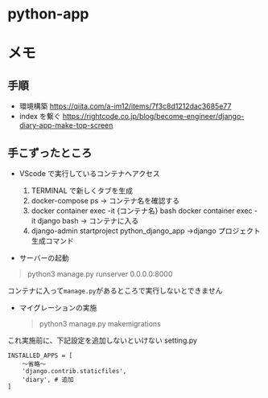 # python-app

# メモ

## 手順

- 環境構築
  https://qiita.com/a-im12/items/7f3c8d1212dac3685e77
- index を繋ぐ
  https://rightcode.co.jp/blog/become-engineer/django-diary-app-make-top-screen

## 手こずったところ

- VScode で実行しているコンテナへアクセス

  1.  TERMINAL で新しくタブを生成
  1.  docker-compose ps
      → コンテナ名を確認する
  1.  docker container exec -it {コンテナ名} bash
      docker container exec -it django bash
      → コンテナに入る
  1.  django-admin startproject python_django_app
      →django プロジェクト生成コマンド

- サーバーの起動

> python3 manage.py runserver 0.0.0.0:8000

コンテナに入って`manage.py`があるところで実行しないとできません

- マイグレーションの実施
  > python3 manage.py makemigrations

これ実施前に、下記設定を追加しないといけない
setting.py

```
INSTALLED_APPS = [
    〜省略〜
    'django.contrib.staticfiles',
    'diary', # 追加
]
```
